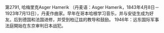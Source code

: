 第2791, 哈梅里克Asger Hamerik （丹麦语：Asger Hamerik，1843年4月8日－1923年7月13日），丹麦作曲家。早年在哥本哈根学习音乐，并与安徒生成为好友。后到德国和法国进修，并受到柏辽兹的教导和鼓励。
1946年：远东国际军事法庭開始在东京审判日本战犯。